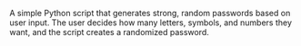 A simple Python script that generates strong, random passwords based on user input.
The user decides how many letters, symbols, and numbers they want, and the script creates a randomized password.
